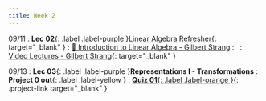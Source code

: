 ```yaml
---
title: Week 2
---
```


09/11
: **Lec 02**{: .label .label-purple }[Linear Algebra Refresher](/CSCI5551-Fall23-S2/assets/slides/lec02_linear_algebra_refresher.pdf){: target="_blank" }
    : [📖 Introduction to Linear Algebra - Gilbert Strang](https://math.mit.edu/~gs/linearalgebra/ila6/indexila6.html)
: &nbsp;
    : [Video Lectures - Gilbert Strang](https://ocw.mit.edu/courses/18-06-linear-algebra-spring-2010/video_galleries/video-lectures/){: target="_blank" }

09/13
: **Lec 03**{: .label .label-purple }**Representations I - Transformations**
: **Project 0 out**{: .label .label-yellow }
: [**Quiz 01**{: .label .label-orange }](https://www.gradescope.com/courses/611231){: .project-link target="_blank" }